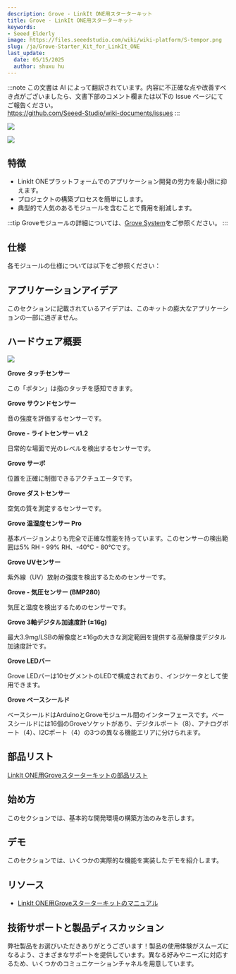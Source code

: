 ```yaml
---
description: Grove - LinkIt ONE用スターターキット
title: Grove - LinkIt ONE用スターターキット
keywords:
- Seeed_Elderly
image: https://files.seeedstudio.com/wiki/wiki-platform/S-tempor.png
slug: /ja/Grove-Starter_Kit_for_LinkIt_ONE
last_update:
  date: 05/15/2025
  author: shuxu hu
---
```

:::note
この文書は AI によって翻訳されています。内容に不正確な点や改善すべき点がございましたら、文書下部のコメント欄または以下の Issue ページにてご報告ください。  
https://github.com/Seeed-Studio/wiki-documents/issues
:::

![](https://files.seeedstudio.com/wiki/Grove-Starter_Kit_for_LinkIt_ONE/img/Grove_Starter_Kit_for_LinkIt_ONE_530x397.jpg)

<!-- Grove - LinkIt ONE用スターターキットは、LinkIt ONE開発プラットフォームを使用してアプリケーションをより迅速かつ簡単に構築するためのツールキットです。このキットを使用することで、プロジェクトの設計プロセスに集中でき、時間や費用を大幅に節約できます。IoT（モノのインターネット）アプリケーションを構築するための最も人気のあるモジュール（例：[Base Shield](/Base_Shield_V2)）が含まれています。 -->

[![](https://files.seeedstudio.com/wiki/common/Get_One_Now_Banner.png)](https://www.seeedstudio.com/depot/Grove-Starter-Kit-for-LinkIt-ONE-p-2028.html)

特徴
--------

-   LinkIt ONEプラットフォームでのアプリケーション開発の労力を最小限に抑えます。
-   プロジェクトの構築プロセスを簡単にします。
-   典型的で人気のあるモジュールを含むことで費用を削減します。

:::tip
    Groveモジュールの詳細については、[Grove System](https://wiki.seeedstudio.com/ja/Grove_System/)をご参照ください。
:::

仕様
-------------

各モジュールの仕様については以下をご参照ください：

<!-- -   [Grove - Dust Sensor](/Grove-Dust_Sensor#Specification)
-   [Grove - Temperature and Humidity Sensor Pro](/Grove-Temperature_and_Humidity_Sensor_Pro#specifications)
-   [Grove - Sound Sensor](/Grove-Sound_Sensor#Specifications)
-   [Grove - UV Sensor](/Grove-UV_Sensor#specifications)
-   [Grove - Barometer Sensor (BMP280)](/Grove-Barometer_Sensor-BMP280#specifications)
-   [Grove - Light Sensor v1.2](/Grove-Light_Sensor)
-   [Grove - 3-Axis Digital Accelerometer(±16g)](/Grove-3-Axis_Digital_Accelerometer-16g)
-   [Grove - LED Bar](/Grove-LED_Bar)
-   [Grove - Servo](/Grove-Servo#Specification)
-   [Grove - Touch Sensor](/Grove-Touch_Sensor#specifications)
-   [Grove - Base shield v2](/Base_Shield_V2) -->

アプリケーションアイデア
-----------------

<!-- [秘密の箱](/Secret_Box)やその他の面白いアプリケーションを構築できます。 -->

このセクションに記載されているアイデアは、このキットの膨大なアプリケーションの一部に過ぎません。

ハードウェア概要
-----------------

![](https://files.seeedstudio.com/wiki/Grove-Starter_Kit_for_LinkIt_ONE/img/Grove_Starter_Kit_for_LinkIt_ONE_modules.jpg)

**Grove タッチセンサー**

この「ボタン」は指のタッチを感知できます。

**Grove サウンドセンサー**

音の強度を評価するセンサーです。

**Grove - ライトセンサー v1.2**

日常的な場面で光のレベルを検出するセンサーです。

**Grove サーボ**

位置を正確に制御できるアクチュエータです。

**Grove ダストセンサー**

空気の質を測定するセンサーです。

**Grove 温湿度センサー Pro**

基本バージョンよりも完全で正確な性能を持っています。このセンサーの検出範囲は5% RH - 99% RH、-40°C - 80°Cです。

**Grove UVセンサー**

紫外線（UV）放射の強度を検出するためのセンサーです。

**Grove - 気圧センサー (BMP280)**

気圧と温度を検出するためのセンサーです。

**Grove 3軸デジタル加速度計 (±16g)**

最大3.9mg/LSBの解像度と±16gの大きな測定範囲を提供する高解像度デジタル加速度計です。

**Grove LEDバー**

Grove LEDバーは10セグメントのLEDで構成されており、インジケータとして使用できます。

**Grove ベースシールド**

ベースシールドはArduinoとGroveモジュール間のインターフェースです。ベースシールドには16個のGroveソケットがあり、デジタルポート（8）、アナログポート（4）、I2Cポート（4）の3つの異なる機能エリアに分けられます。

部品リスト
---------

[LinkIt ONE用Groveスターターキットの部品リスト](https://files.seeedstudio.com/wiki/Grove-Starter_Kit_for_LinkIt_ONE/res/Parts_List_Grove_Starter_Kit_for_LinkIt_ONE.pdf)

始め方
-----------

このセクションでは、基本的な開発環境の構築方法のみを示します。

<!-- [基本的な開発環境の構築ガイド](/LinkIt_ONE)をご覧ください。 -->

デモ
-----

このセクションでは、いくつかの実際的な機能を実装したデモを紹介します。

<!-- 完全なレシピはこちらをご覧ください：[秘密の箱](/Secret_Box) -->

リソース
---------

- [LinkIt ONE用Groveスターターキットのマニュアル](https://files.seeedstudio.com/wiki/Grove-Starter_Kit_for_LinkIt_ONE/res/Manual_for_Grove_Starter_kit_for_LinkIt_ONE_compressed.pdf)


<!-- このMarkdownファイルはhttps://www.seeedstudio.com/wiki/Grove_-_Starter_Kit_for_LinkIt_ONEから作成されました -->

## 技術サポートと製品ディスカッション

弊社製品をお選びいただきありがとうございます！製品の使用体験がスムーズになるよう、さまざまなサポートを提供しています。異なる好みやニーズに対応するため、いくつかのコミュニケーションチャネルを用意しています。

<div class="button_tech_support_container">
<a href="https://forum.seeedstudio.com/" class="button_forum"></a> 
<a href="https://www.seeedstudio.com/contacts" class="button_email"></a>
</div>

<div class="button_tech_support_container">
<a href="https://discord.gg/eWkprNDMU7" class="button_discord"></a> 
<a href="https://github.com/Seeed-Studio/wiki-documents/discussions/69" class="button_discussion"></a>
</div>